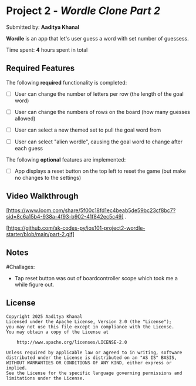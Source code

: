 # Project 2 - *Wordle Clone Part 2*

Submitted by: **Aaditya Khanal**

**Wordle** is an app that let's user guess a word with set number of guessess. 

Time spent: **4** hours spent in total

## Required Features

The following **required** functionality is completed:

- [ ] User can change the number of letters per row (the length of the goal word)
- [ ] User can change the numbers of rows on the board (how many guesses allowed)
- [ ] User can select a new themed set to pull the goal word from
- [ ] User can select "alien wordle", causing the goal word to change after each guess


The following **optional** features are implemented:

- [ ] App displays a reset button on the top left to reset the game (but make no changes to the settings)


## Video Walkthrough

[https://www.loom.com/share/5f00c18fd1ec4beab5de59bc23cf8bc7?sid=8c6a15b4-938a-4f93-b902-41f842ec5c49] .

[https://github.com/ak-codes-py/ios101-project2-wordle-starter/blob/main/part-2.gif]



## Notes

#Challages:

- Tap reset button was out of boardcontroller scope which took me a while figure out.
  

## License

    Copyright 2025 Aaditya Khanal
    Licensed under the Apache License, Version 2.0 (the "License");
    you may not use this file except in compliance with the License.
    You may obtain a copy of the License at

        http://www.apache.org/licenses/LICENSE-2.0

    Unless required by applicable law or agreed to in writing, software
    distributed under the License is distributed on an "AS IS" BASIS,
    WITHOUT WARRANTIES OR CONDITIONS OF ANY KIND, either express or implied.
    See the License for the specific language governing permissions and
    limitations under the License.

